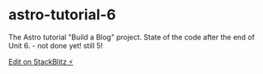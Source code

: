 # astro-tutorial-6

The Astro tutorial "Build a Blog" project. State of the code after the end of Unit 6. - not done yet! still 5!

[Edit on StackBlitz ⚡️](https://stackblitz.com/edit/astro-tutorial-6)